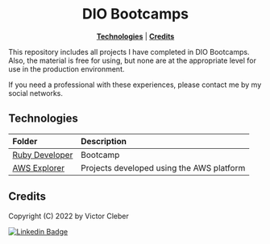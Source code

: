 <h1 align="center">
DIO Bootcamps
<br>
</h1>

<p align="center">
<b><a href="#technologies">Technologies</a></b>
|
<b><a href="#credits">Credits</a></b>
</p>

<p>This repository includes all projects I have completed in DIO Bootcamps. Also, the material is free for using, but none are at the appropriate level for use in the production environment.</p><p>
 If you need a professional with these experiences, please contact me by my social networks.
</p>

## Technologies

| Folder                         | Description                                              |
| :----------------------------- | :------------------------------------------------------- |
| [Ruby Developer](https://github.com/victor-cleber/dio_bootcamps/tree/main/ruby_developer)     | Bootcamp  |
| [AWS Explorer](https://github.com/victor-cleber/dio_bootcamps/tree/main/aws_explorer)            | Projects developed using the AWS platform       |

## Credits

Copyright (C) 2022 by Victor Cleber

[![Linkedin Badge](https://img.shields.io/badge/-LinkedIn-blue?style=for-the-badge&logo=Linkedin&logoColor=white&link=https://www.linkedin.com/in/victor-cleber/?locale=en_US)](https://www.linkedin.com/in/victor-cleber/?locale=en_US)
